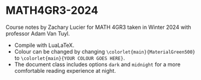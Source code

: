 # MATH4GR3-2024
Course notes by Zachary Lucier for MATH 4GR3 taken in Winter 2024 with professor Adam Van Tuyl.

* Compile with LuaLaTeX.
* Colour can be changed by changing `\colorlet{main}{MaterialGreen500}` to `\colorlet{main}{YOUR COLOUR GOES HERE}`.
* The document class includes options `dark` and `midnight` for a more comfortable reading experience at night.
